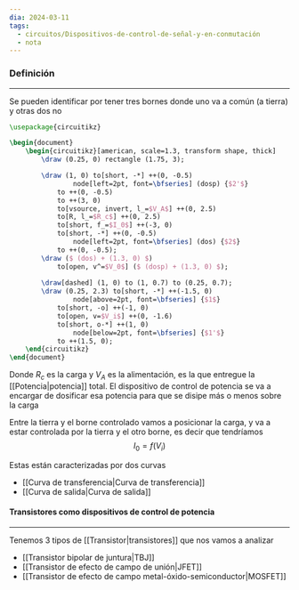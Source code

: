 ```yaml
---
dia: 2024-03-11
tags:
  - circuitos/Dispositivos-de-control-de-señal-y-en-conmutación
  - nota
---
```

### Definición
---
Se pueden identificar por tener tres bornes donde uno va a común (a tierra) y otras dos no

```tikz
\usepackage{circuitikz} 

\begin{document} 
	\begin{circuitikz}[american, scale=1.3, transform shape, thick]
		\draw (0.25, 0) rectangle (1.75, 3);

		\draw (1, 0) to[short, -*] ++(0, -0.5)
				node[left=2pt, font=\bfseries] (dosp) {$2'$}
			to ++(0, -0.5)
			to ++(3, 0)
			to[vsource, invert, l_=$V_A$] ++(0, 2.5)
			to[R, l_=$R_c$] ++(0, 2.5)
			to[short, f_=$I_0$] ++(-3, 0)
			to[short, -*] ++(0, -0.5)
				node[left=2pt, font=\bfseries] (dos) {$2$}
			to ++(0, -0.5);
		\draw ($ (dos) + (1.3, 0) $) 
			to[open, v^=$V_0$] ($ (dosp) + (1.3, 0) $);
		
		\draw[dashed] (1, 0) to (1, 0.7) to (0.25, 0.7);
		\draw (0.25, 2.3) to[short, -*] ++(-1.5, 0)
				node[above=2pt, font=\bfseries] {$1$}
			to[short, -o] ++(-1, 0)
			to[open, v=$V_i$] ++(0, -1.6)
			to[short, o-*] ++(1, 0)
				node[below=2pt, font=\bfseries] {$1'$}
			to ++(1.5, 0);
	\end{circuitikz}
\end{document}
```

Donde $R_c$ es la carga y $V_A$ es la alimentación, es la que entregue la [[Potencia|potencia]] total. El dispositivo de control de potencia se va a encargar de dosificar esa potencia para que se disipe más o menos sobre la carga

Entre la tierra y el borne controlado vamos a posicionar la carga, y va a estar controlada por la tierra y el otro borne, es decir que tendríamos $$ I_0 = f(V_i) $$

Estas están caracterizadas por dos curvas
* [[Curva de transferencia|Curva de transferencia]]
* [[Curva de salida|Curva de salida]]

#### Transistores como dispositivos de control de potencia
---
Tenemos 3 tipos de [[Transistor|transistores]] que nos vamos a analizar
* [[Transistor bipolar de juntura|TBJ]]
* [[Transistor de efecto de campo de unión|JFET]]
* [[Transistor de efecto de campo metal-óxido-semiconductor|MOSFET]]
